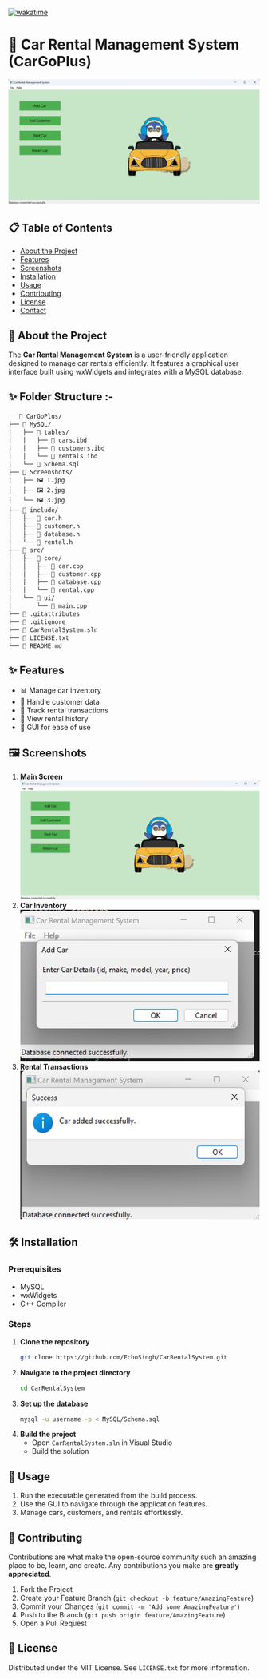 [![wakatime](https://wakatime.com/badge/github/EchoSingh/CarGoPlus.svg)](https://wakatime.com/badge/github/EchoSingh/CarGoPlus)
# 🚗 Car Rental Management System (CarGoPlus)

![CarRentalSystem](Screenshots/1.jpg) 

## 📋 Table of Contents
- [About the Project](#about-the-project)
- [Features](#features)
- [Screenshots](#screenshots)
- [Installation](#installation)
- [Usage](#usage)
- [Contributing](#contributing)
- [License](#license)
- [Contact](#contact)

## 📖 About the Project
The **Car Rental Management System** is a user-friendly application designed to manage car rentals efficiently. It features a graphical user interface built using wxWidgets and integrates with a MySQL database.

## ✨ Folder Structure :-
 ```plaintext
    📁 CarGoPlus/
├── 📁 MySQL/
│   ├── 📁 tables/
│   │   ├── 📄 cars.ibd
│   │   ├── 📄 customers.ibd
│   │   └── 📄 rentals.ibd
│   └── 📄 Schema.sql
├── 📁 Screenshots/
│   ├── 🖼️ 1.jpg
│   ├── 🖼️ 2.jpg
│   └── 🖼️ 3.jpg
├── 📁 include/
│   ├── 📄 car.h
│   ├── 📄 customer.h
│   ├── 📄 database.h
│   └── 📄 rental.h
├── 📁 src/
│   ├── 📁 core/
│   │   ├── 📄 car.cpp
│   │   ├── 📄 customer.cpp
│   │   ├── 📄 database.cpp
│   │   └── 📄 rental.cpp
│   └── 📁 ui/
│       └── 📄 main.cpp
├── 📄 .gitattributes
├── 📄 .gitignore
├── 📄 CarRentalSystem.sln
├── 📄 LICENSE.txt
└── 📄 README.md
```
## ✨ Features
- 📊 Manage car inventory
- 👤 Handle customer data
- 📝 Track rental transactions
- 📅 View rental history
- 📸 GUI for ease of use

## 🖼️ Screenshots
1. **Main Screen**  
   ![Main Screen](Screenshots/1.jpg)
2. **Car Inventory**  
   ![Car Inventory](Screenshots/2.jpg)
3. **Rental Transactions**  
   ![Rental Transactions](Screenshots/3.jpg)

## 🛠️ Installation
### Prerequisites
- MySQL
- wxWidgets
- C++ Compiler

### Steps
1. **Clone the repository**
    ```sh
    git clone https://github.com/EchoSingh/CarRentalSystem.git
    ```
2. **Navigate to the project directory**
    ```sh
    cd CarRentalSystem
    ```
3. **Set up the database**
    ```sh
    mysql -u username -p < MySQL/Schema.sql
    ```
4. **Build the project**
    - Open `CarRentalSystem.sln` in Visual Studio
    - Build the solution

## 🚀 Usage
1. Run the executable generated from the build process.
2. Use the GUI to navigate through the application features.
3. Manage cars, customers, and rentals effortlessly.

## 🤝 Contributing
Contributions are what make the open-source community such an amazing place to be, learn, and create. Any contributions you make are **greatly appreciated**.

1. Fork the Project
2. Create your Feature Branch (`git checkout -b feature/AmazingFeature`)
3. Commit your Changes (`git commit -m 'Add some AmazingFeature'`)
4. Push to the Branch (`git push origin feature/AmazingFeature`)
5. Open a Pull Request

## 📜 License
Distributed under the MIT License. See `LICENSE.txt` for more information.

